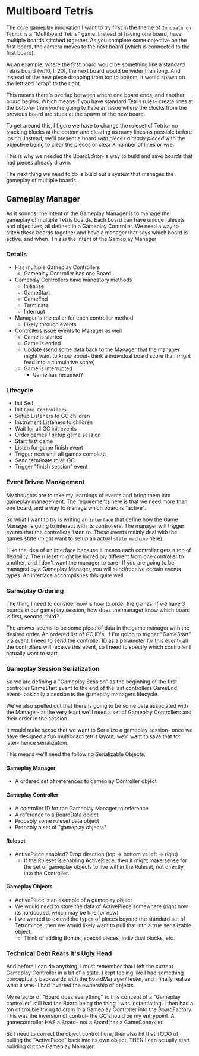 # Multiboard Tetris

The core gameplay innovation I want to try first in the theme of `Innovate on Tetris` is a "Multiboard Tetris" game. Instead of having one board, have multiple boards stitched together. As you complete some objective on the first board, the camera moves to the next board (which is connected to the first board). 

As an example, where the first board would be something like a standard Tetris board (w:10, l: 20), the next board would be wider than long. And instead of the new piece dropping from top to bottom, it would spawn on the left and "drop" to the right. 

This means there's overlap between where one board ends, and another board begins. Which means if you have standard Tetris rules- create lines at the bottom- then you're going to have an issue where the blocks from the previous board are stuck at the spawn of the new board. 

To get around this, I figure we have to change the ruleset of Tetris- no stacking blocks at the bottom and clearing as many lines as possible before losing. Instead, we'll present a board _with pieces already placed_ with the objective being to clear the pieces or clear X number of lines or w/e. 

This is why we needed the BoardEditor- a way to build and save boards that had pieces already drawn. 

The next thing we need to do is build out a system that manages the gameplay of multiple boards.

## Gameplay Manager

As it sounds, the intent of the Gameplay Manager is to manage the gameplay of multiple Tetris boards. Each board can have unique rulesets and objectives, all defined in a Gameplay Controller. We need a way to stitch these boards together and have a manager that says which board is active, and when. This is the intent of the Gameplay Manager 

### Details

- Has multiple Gameplay Controllers
    - Gameplay Controller has one Board
- Gameplay Controllers have mandatory methods
    - Initialize
    - GameStart
    - GameEnd
    - Terminate
    - Interrupt
- Manager is the caller for each controller method
  - Likely through events
- Controllers issue events to Manager as well
  - Game is started
  - Game is ended
  - Update (send some data back to the Manager that the manager might want to know about- think a individual board score than might feed into a cumulative score)
  - Game is interrupted
    - Game has resumed?

### Lifecycle 

- Init Self
- Init `Game Controllers`
- Setup Listeners to GC children
- Instrument Listeners to children
- Wait for all GC init events 
- Order games / setup game session
- Start first game 
- Listen for game finish event
- Trigger next until all games complete
- Send terminate to all GC
- Trigger "finish session" event

### Event Driven Management

My thoughts are to take my learnings of events and bring them into gameplay management. The requirements here is that we need more than one board, and a way to manage which board is "active". 

So what I want to try is writing an `interface` that define how the Game Manager is going to interact with its controllers. The manager will trigger events that the controllers listen to. These events mainly deal with the games state (might want to setup an actual `state machine` here).

I like the idea of an interface because it means each controller gets a ton of flexibility. The ruleset might be incredibly different from one controller to another, and I don't want the manager to care- If you are going to be managed by a Gameplay Manager, you will send/receive certain events types. An interface accomplishes this quite well. 

### Gameplay Ordering

The thing I need to consider now is how to order the games. If we have 3 boards in our gameplay session, how does the manager know which board is first, second, third? 

The answer seems to be some piece of data in the game manager with the desired order. An ordered list of GC ID's. If I'm going to trigger "GameStart" via event, I need to send the controller ID as a parameter for this event- all the controllers will receive this event, so I need to specify which controller I actually want to start. 

### Gameplay Session Serialization

So we are defining a "Gameplay Session" as the beginning of the first controller GameStart event to the end of the last controllers GameEnd event- basically a session is the gameplay managers lifecycle. 

We've also spelled out that there is going to be some data associated with the Manager- at the very least we'll need a set of Gameplay Controllers and their order in the session. 

It would make sense that we want to Serialize a gameplay session- once we have designed a fun multiboard tetris layout, we'd want to save that for later- hence serialization.

This means we'll need the following Serializable Objects:

#### Gameplay Manager

- A ordered set of references to gameplay Controller object

#### Gameplay Controller

- A controller ID for the Gameplay Manager to reference  
- A reference to a BoardData object 
- Probably some ruleset data object
- Probably a set of "gameplay objects"

#### Ruleset

- ActivePiece enabled? Drop direction (top -> bottom vs left -> right)
  - If the Ruleset is enabling ActivePiece, then it might make sense for the set of gameplay objects to live within the Ruleset, not directly into the Controller.

#### Gameplay Objects

- ActivePiece is an example of a gameplay object
- We would need to store the data of ActivePiece somewhere (right now its hardcoded, which may be fine for now)
- I we wanted to extend the types of pieces beyond the standard set of Tetrominos, then we would likely want to pull that into a true serializable object.
  - Think of adding Bombs, special pieces, individual blocks, etc.

### Technical Debt Rears It's Ugly Head

And before I can do anything, I must remember that I left the current Gameplay Controller in a bit of a state. I kept feeling like I had something conceptually backwards with the BoardManager/Tester, and I finally realize what it was- I had inverted the ownership of objects. 

My refactor of "Board does everything" to this concept of a "Gameplay controller" still had the Board being the thing I was instantiating. I then had a ton of trouble trying to cram in a Gameplay Controller into the BoardFactory. This was the inversion of control- the GC should be my entrypoint. A gamecontroller HAS a Board- not a Board has a GameController. 

So I need to correct the object control here, then also hit that TODO of pulling the "ActivePiece" back into its own object, THEN I can actually start building out the Gameplay Manager.